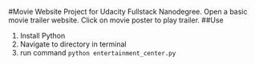 #Movie Website
Project for Udacity Fullstack Nanodegree. 
Open a basic movie trailer website. 
Click on movie poster to play trailer.
##Use
1. Install Python
2. Navigate to directory in terminal
3. run command `python entertainment_center.py`